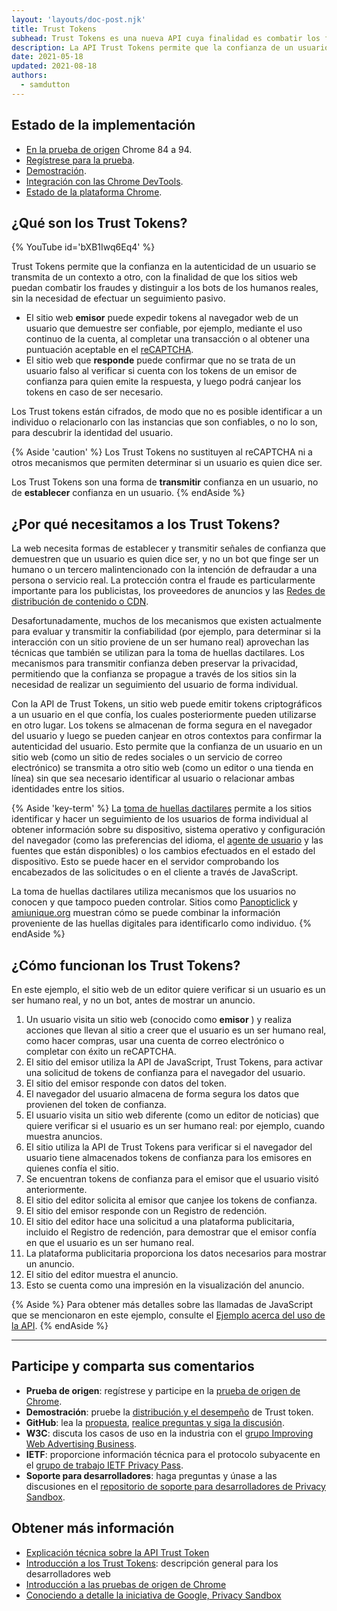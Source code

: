 ```yaml
---
layout: 'layouts/doc-post.njk'
title: Trust Tokens
subhead: Trust Tokens es una nueva API cuya finalidad es combatir los fraudes y distinguir a los bots de los humanos reales, sin la necesidad de efectuar un seguimiento pasivo.
description: La API Trust Tokens permite que la confianza de un usuario en un contexto se transmita a otro contexto, sin la necesidad de identificar al usuario o relacionar la identidad que hay entre ambos contextos. La API permite que se emitan tokens criptográficos desde un origen hacia un usuario en el que se confía. Entonces, los tokens son almacenados por el navegador del usuario. De esta forma, el navegador puede usar los tokens en otros contextos para evaluar la autenticidad del usuario.
date: 2021-05-18
updated: 2021-08-18
authors:
  - samdutton
---
```


## Estado de la implementación

- [En la prueba de origen](https://web.dev/origin-trials/) Chrome 84 a 94.
- [Regístrese para la prueba](/origintrials/#/view_trial/2479231594867458049).
- [Demostración](https://trust-token-demo.glitch.me/).
- [Integración con las Chrome DevTools](https://developers.google.com/web/updates/2021/01/devtools?utm_source=devtools#trust-token).
- [Estado de la plataforma Chrome](https://www.chromestatus.com/feature/5078049450098688).

## ¿Qué son los Trust Tokens?

{% YouTube id='bXB1Iwq6Eq4' %}

Trust Tokens permite que la confianza en la autenticidad de un usuario se transmita de un contexto a otro, con la finalidad de que los sitios web puedan combatir los fraudes y distinguir a los bots de los humanos reales, sin la necesidad de efectuar un seguimiento pasivo.

- El sitio web **emisor** puede expedir tokens al navegador web de un usuario que demuestre ser confiable, por ejemplo, mediante el uso continuo de la cuenta, al completar una transacción o al obtener una puntuación aceptable en el [reCAPTCHA](https://developers.google.com/recaptcha).
- El sitio web que **responde** puede confirmar que no se trata de un usuario falso al verificar si cuenta con los tokens de un emisor de confianza para quien emite la respuesta, y luego podrá canjear los tokens en caso de ser necesario.

Los Trust tokens están cifrados, de modo que no es posible identificar a un individuo o relacionarlo con las instancias que son confiables, o no lo son, para descubrir la identidad del usuario.

{% Aside 'caution' %} Los Trust Tokens no sustituyen al reCAPTCHA ni a otros mecanismos que permiten determinar si un usuario es quien dice ser.

Los Trust Tokens son una forma de **transmitir** confianza en un usuario, no de **establecer** confianza en un usuario. {% endAside %}

## ¿Por qué necesitamos a los Trust Tokens?

La web necesita formas de establecer y transmitir señales de confianza que demuestren que un usuario es quien dice ser, y no un bot que finge ser un humano o un tercero malintencionado con la intención de defraudar a una persona o servicio real. La protección contra el fraude es particularmente importante para los publicistas, los proveedores de anuncios y las [Redes de distribución de contenido o CDN](https://www.cloudflare.com/en-gb/learning/cdn/what-is-a-cdn/).

Desafortunadamente, muchos de los mecanismos que existen actualmente para evaluar y transmitir la confiabilidad (por ejemplo, para determinar si la interacción con un sitio proviene de un ser humano real) aprovechan las técnicas que también se utilizan para la toma de huellas dactilares. Los mecanismos para transmitir confianza deben preservar la privacidad, permitiendo que la confianza se propague a través de los sitios sin la necesidad de realizar un seguimiento del usuario de forma individual.

Con la API de Trust Tokens, un sitio web puede emitir tokens criptográficos a un usuario en el que confía, los cuales posteriormente pueden utilizarse en otro lugar. Los tokens se almacenan de forma segura en el navegador del usuario y luego se pueden canjear en otros contextos para confirmar la autenticidad del usuario. Esto permite que la confianza de un usuario en un sitio web (como un sitio de redes sociales o un servicio de correo electrónico) se transmita a otro sitio web (como un editor o una tienda en línea) sin que sea necesario identificar al usuario o relacionar ambas identidades entre los sitios.

{% Aside 'key-term' %} La [toma de huellas dactilares](https://w3c.github.io/fingerprinting-guidance/#passive) permite a los sitios identificar y hacer un seguimiento de los usuarios de forma individual al obtener información sobre su dispositivo, sistema operativo y configuración del navegador (como las preferencias del idioma, el [agente de usuario](https://developer.mozilla.org/docs/Web/API/NavigatorID/userAgent) y las fuentes que están disponibles) o los cambios efectuados en el estado del dispositivo. Esto se puede hacer en el servidor comprobando los encabezados de las solicitudes o en el cliente a través de JavaScript.

La toma de huellas dactilares utiliza mecanismos que los usuarios no conocen y que tampoco pueden controlar. Sitios como [Panopticlick](https://panopticlick.eff.org/) y [amiunique.org](https://amiunique.org/) muestran cómo se puede combinar la información proveniente de las huellas digitales para identificarlo como individuo. {% endAside %}

## ¿Cómo funcionan los Trust Tokens?

En este ejemplo, el sitio web de un editor quiere verificar si un usuario es un ser humano real, y no un bot, antes de mostrar un anuncio.

1. Un usuario visita un sitio web (conocido como **emisor** ) y realiza acciones que llevan al sitio a creer que el usuario es un ser humano real, como hacer compras, usar una cuenta de correo electrónico o completar con éxito un reCAPTCHA.
2. El sitio del emisor utiliza la API de JavaScript, Trust Tokens, para activar una solicitud de tokens de confianza para el navegador del usuario.
3. El sitio del emisor responde con datos del token.
4. El navegador del usuario almacena de forma segura los datos que provienen del token de confianza.
5. El usuario visita un sitio web diferente (como un editor de noticias) que quiere verificar si el usuario es un ser humano real: por ejemplo, cuando muestra anuncios.
6. El sitio utiliza la API de Trust Tokens para verificar si el navegador del usuario tiene almacenados tokens de confianza para los emisores en quienes confía el sitio.
7. Se encuentran tokens de confianza para el emisor que el usuario visitó anteriormente.
8. El sitio del editor solicita al emisor que canjee los tokens de confianza.
9. El sitio del emisor responde con un Registro de redención.
10. El sitio del editor hace una solicitud a una plataforma publicitaria, incluido el Registro de redención, para demostrar que el emisor confía en que el usuario es un ser humano real.
11. La plataforma publicitaria proporciona los datos necesarios para mostrar un anuncio.
12. El sitio del editor muestra el anuncio.
13. Esto se cuenta como una impresión en la visualización del anuncio.

{% Aside %} Para obtener más detalles sobre las llamadas de JavaScript que se mencionaron en este ejemplo, consulte el [Ejemplo acerca del uso de la API](https://web.dev/trust-tokens/#sample-api-usage). {% endAside %}

---

## Participe y comparta sus comentarios

- **Prueba de origen**: regístrese y participe en la [prueba de origen de Chrome](/origintrials/#/view_trial/2479231594867458049).
- **Demostración**: pruebe la [distribución y el desempeño](https://trust-token-demo.glitch.me/) de Trust token.
- **GitHub**: lea la [propuesta](https://github.com/WICG/trust-token-api), [realice preguntas y siga la discusión](https://github.com/WICG/trust-token-api/issues).
- **W3C**: discuta los casos de uso en la industria con el [grupo Improving Web Advertising Business](https://www.w3.org/community/web-adv/participants).
- **IETF**: proporcione información técnica para el protocolo subyacente en el [grupo de trabajo IETF Privacy Pass](https://datatracker.ietf.org/wg/privacypass/about/).
- **Soporte para desarrolladores**: haga preguntas y únase a las discusiones en el [repositorio de soporte para desarrolladores de Privacy Sandbox](https://github.com/GoogleChromeLabs/privacy-sandbox-dev-support).

## Obtener más información

- [Explicación técnica sobre la API Trust Token](https://github.com/dvorak42/trust-token-api)
- [Introducción a los Trust Tokens](https://web.dev/trust-tokens/): descripción general para los desarrolladores web
- [Introducción a las pruebas de origen de Chrome](https://web.dev/origin-trials)
- [Conociendo a detalle la iniciativa de Google, Privacy Sandbox](https://web.dev/digging-into-the-privacy-sandbox)
